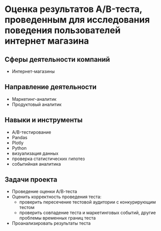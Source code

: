 # Оценка результатов A/B-теста, проведенным для исследования поведения пользователей интернет магазина

## Сферы деятельности компаний
* Интернет-магазины

## Направление деятельности
* Маркетинг-аналитик
* Продуктовый аналитик

## Навыки и инструменты
* A/B-тестирование
* Pandas
* Plotly
* Python
* визуализация данных
* проверка статистических гипотез
* событийная аналитика

## Задачи проекта
* Проведение оценки А/В-теста
* Оценить корректность проведения теста:
    * проверить пересечение тестовой аудитории с конкурирующим тестом
    * проверить совпадение теста и маркетинговых событий, другие проблемы временных границ теста
* Проанализировать результаты теста